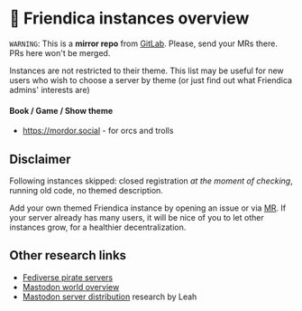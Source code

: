 
# :jack_o_lantern: Friendica instances overview

`WARNING`: This is a __mirror repo__ from [GitLab](https://gitlab.com/distributopia/friendica-world-overview). Please, send your MRs there. PRs here won't be merged.

Instances are not restricted to their theme. This list may be useful for new users who wish to choose a server by theme (or just find out what Friendica admins' interests are)

#### Book / Game / Show theme
* https://mordor.social - for orcs and trolls

## Disclaimer
Following instances skipped: closed registration *at the moment of checking*, running old code, no themed description.

Add your own themed Friendica instance by opening an issue or via [MR](https://gitlab.com/distributopia/friendica-world-overview). If your server already has many users, it will be nice of you to let other instances grow, for a healthier decentralization.

## Other research links
- [Fediverse pirate servers](https://gitlab.com/distributopia/caramba)
- [Mastodon world overview](https://gitlab.com/distributopia/masto-world-overview)
- [Mastodon server distribution](https://chaos.social/@leah/99837391793032137) research by Leah
